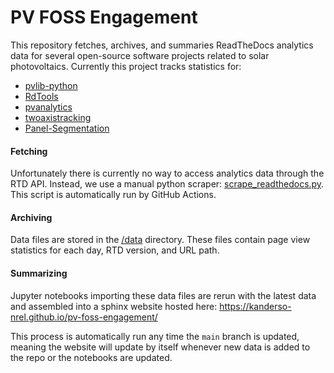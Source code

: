# PV FOSS Engagement

This repository fetches, archives, and summaries ReadTheDocs analytics data for several open-source software projects related to solar photovoltaics.  Currently this project tracks statistics for:

- [pvlib-python](https://github.com/pvlib/pvlib-python)
- [RdTools](https://github.com/NREL/rdtools)
- [pvanalytics](https://github.com/pvlib/pvanalytics)
- [twoaxistracking](https://github.com/pvlib/twoaxistracking)
- [Panel-Segmentation](https://github.com/NREL/Panel-Segmentation)

#### Fetching

Unfortunately there is currently no way to access analytics data through the RTD API.  Instead, we use a manual python scraper: [scrape_readthedocs.py](./scrape_readthedocs.py).  This script is automatically run by GitHub Actions.

#### Archiving

Data files are stored in the [/data](./data) directory.  These files contain page view statistics for each day, RTD version, and URL path.

#### Summarizing

Jupyter notebooks importing these data files are rerun with the latest data and assembled into a sphinx website hosted here: https://kanderso-nrel.github.io/pv-foss-engagement/

This process is automatically run any time the `main` branch is updated, meaning the website will update by itself whenever new data is added to the repo or the notebooks are updated.
